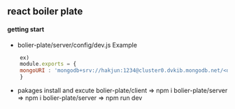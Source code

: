 ## react boiler plate

#### getting start 

- bolier-plate/server/config/dev.js Example 
````javascript
    ex) 
    module.exports = {
    mongoURI : 'mongodb+srv://hakjun:1234@cluster0.dvkib.mongodb.net/<dbname>?retryWrites=true&w=majority'
    }
```` 
- pakages install and excute
    bolier-plate/client => npm i
    bolier-plate/server => npm i 
    bolier-plate/server => npm run dev

